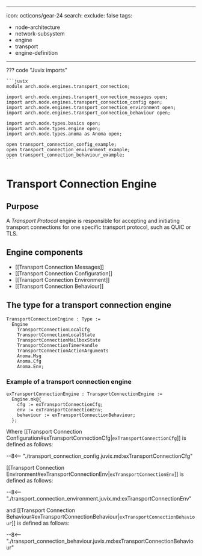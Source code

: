   ---
icon: octicons/gear-24
search:
  exclude: false
tags:
  - node-architecture
  - network-subsystem
  - engine
  - transport
  - engine-definition
---

??? code "Juvix imports"

    ```juvix
    module arch.node.engines.transport_connection;

    import arch.node.engines.transport_connection_messages open;
    import arch.node.engines.transport_connection_config open;
    import arch.node.engines.transport_connection_environment open;
    import arch.node.engines.transport_connection_behaviour open;

    import arch.node.types.basics open;
    import arch.node.types.engine open;
    import arch.node.types.anoma as Anoma open;

    open transport_connection_config_example;
    open transport_connection_environment_example;
    open transport_connection_behaviour_example;
    ```

# Transport Connection Engine

## Purpose

A *Transport Protocol* engine is responsible for accepting and initiating
transport connections for one specific transport protocol, such as QUIC or TLS.

## Engine components

- [[Transport Connection Messages]]
- [[Transport Connection Configuration]]
- [[Transport Connection Environment]]
- [[Transport Connection Behaviour]]

## The type for a transport connection engine

<!-- --8<-- [start:TransportConnectionEngine] -->
```juvix
TransportConnectionEngine : Type :=
  Engine
    TransportConnectionLocalCfg
    TransportConnectionLocalState
    TransportConnectionMailboxState
    TransportConnectionTimerHandle
    TransportConnectionActionArguments
    Anoma.Msg
    Anoma.Cfg
    Anoma.Env;
```
<!-- --8<-- [end:TransportConnectionEngine] -->

### Example of a transport connection engine

<!-- --8<-- [start:exTransportConnectionEngine] -->
```juvix
exTransportConnectionEngine : TransportConnectionEngine :=
  Engine.mk@{
    cfg := exTransportConnectionCfg;
    env := exTransportConnectionEnv;
    behaviour := exTransportConnectionBehaviour;
  };
```
<!-- --8<-- [end:exTransportConnectionEngine] -->

Where [[Transport Connection Configuration#exTransportConnectionCfg|`exTransportConnectionCfg`]] is defined as follows:

--8<-- "./transport_connection_config.juvix.md:exTransportConnectionCfg"

[[Transport Connection Environment#exTransportConnectionEnv|`exTransportConnectionEnv`]] is defined as follows:

--8<-- "./transport_connection_environment.juvix.md:exTransportConnectionEnv"

and [[Transport Connection Behaviour#exTransportConnectionBehaviour|`exTransportConnectionBehaviour`]] is defined as follows:

--8<-- "./transport_connection_behaviour.juvix.md:exTransportConnectionBehaviour"
